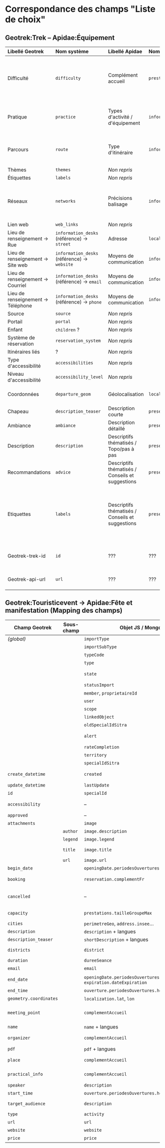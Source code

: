 # Correspondance des champs "Liste de choix"

## Geotrek:Trek – Apidae:Équipement

| Libellé Geotrek | Nom système | Libellé Apidae | Nom système | Remarques |
|:--|:--|:--|:--|:--|
| Difficulté | `difficulty` | Complément accueil | `prestations.complementAccueil` | Les valeurs Geotrek sont écrites en texte dans Apidae, cf. [https://geotrek.ecrins-parcnational.fr/ressources/technique/2022-04-Geotrek-Apidae-v2.pdf](https://geotrek.ecrins-parcnational.fr/ressources/technique/2022-04-Geotrek-Apidae-v2.pdf) |
| Pratique | `practice` | Types d'activité / d'équipement | `informationsEquipement.activites` | Correspondance définie dans la configuration de la passerelle, pour l'instance/la structure Geotrek souhaitée. Valeurs Apidae : [/config/apidae/equipement_activity.json](https://github.com/GeotrekCE/Sitourisme/blob/main/config/apidae/equipement_activity.json) |
| Parcours | `route` | Type d'itinéraire | `informationsEquipement.itineraire.itineraireType` | Correspondance définie dans la configuration de la passerelle, pour l'instance/la structure Geotrek souhaitée. Valeurs Apidae : **BOUCLE**, **ALLER_RETOUR**, **ALLER_ITINERANCE** |
| Thèmes | `themes` | *Non repris* |  |  |
| Étiquettes | `labels` | *Non repris* |  |  |
| Réseaux | `networks` | Précisions balisage | `informationsEquipement.itineraire.precisionsBalisage` | Les valeurs Geotrek sont écrites en texte dans Apidae, séparées par des tirets. Certaines valeurs sont réécrites : **PR → Balisage Petite Randonée**, **GR → Balisage Grande Randonée**, **GRP → Balisage Grande Randonnée de Pays**, **VTT → Balisage VTT** |
| Lien web | `web_links` | *Non repris* |  |  |
| Lieu de renseignement → Rue | `information_desks` (référence) → `street` | Adresse | `localisation.adresse` | Les coordonnées du lieu de renseignement sont réparties dans plusieurs champs de la fiche Apidae. |
| Lieu de renseignement → Site web | `information_desks` (référence) → `website` | Moyens de communication | `informations.moyensCommunication` | Les coordonnées du lieu de renseignement sont réparties dans plusieurs champs de la fiche Apidae. |
| Lieu de renseignement → Courriel | `information_desks` (référence) → `email` | Moyens de communication | `informations.moyensCommunication` | Les coordonnées du lieu de renseignement sont réparties dans plusieurs champs de la fiche Apidae. |
| Lieu de renseignement → Téléphone | `information_desks` (référence) → `phone` | Moyens de communication | `informations.moyensCommunication` | Les coordonnées du lieu de renseignement sont réparties dans plusieurs champs de la fiche Apidae. |
| Source | `source` | *Non repris* |  |  |
| Portail | `portal` | *Non repris* |  |  |
| Enfant | `children` ? | *Non repris* |  |  |
| Système de réservation | `reservation_system` | *Non repris* |  |  |
| Itinéraires liés | ? | *Non repris* |  |  |
| Type d'accessibilité | `accessibilities` | *Non repris* |  |  |
| Niveau d'accessibilité | `accessibility_level` | *Non repris* |  |  |
| Coordonnées | `departure_geom` | Géolocalisation | `localisation.geolocalisation.geoJson.coordinates` | Les coordonnées Geotrek sont issues du champ departure_geom quand celui-ci est renseigné, sinon du champ parking_location |
| Chapeau | `description_teaser` | Description courte | `presentation.descriptifCourt`  | Il y est déjà et il y reste. Mais il n'y aurait plus que lui |
| Ambiance | `ambiance` | Description détaillé | `presentation.descriptifDetaille`  | Il n'était pas repris auparavant |
| Description | `description` | Descriptifs thématisés / Topo/pas à pas  | `presentation.descriptifsThematises`  |  |
| Recommandations | `advice` | Descriptifs thématisés / Conseils et suggestions  | `presentation.descriptifsThematises`  |  |
| Etiquettes | `labels` | Descriptifs thématisés / Conseils et suggestions  | `presentation.descriptifsThematises`  | Ici est retourné le(s) id(s) des labels. Les labels sont disonible sur  /api/v2/label ou :api/label/{id}. Le texte des éventuelles étiquettes sera concaténé aux recommandations et aura la forme suivant "Nom de l'étiquette : Texte de l'étiquette nettoyé". Il peut y avoir du contenu HTML, s'il y a des images ou photos, elles ne seront alors pas prises en compte dans l'import/|
| Geotrek-trek-id | `id` | ??? | ???  | Le but est de récupérer l'id de l'itinéraire au sein du Geotrek pour pouvoir l'appeler depuis l'API Geotrek via le widget ou sur une page d'un OT |
| Geotrek-api-url | `url` | ??? | ???  | Il est aussi possible de récupérer l'id et l'url en parsant ce champ. L'idée est la même que ci-dessus pour l'id |

## Geotrek:Touristicevent → Apidae:Fête et manifestation (Mapping des champs)

| Champ Geotrek       | Sous-champ     | Objet JS / Mongo                                               | Valeur / Format               | Champ Apidae                                                           | Notes Apidae                                                                                      |
|---------------------|----------------|------------------------------------------------------------------|-------------------------------|------------------------------------------------------------------------|----------------------------------------------------------------------------------------------------|
| *(global)*          |                | `importType`                                                    | `GEOTREK-API`                | –                                                                      | –                                                                                                 |
|                     |                | `importSubType`                                                 | –                            | `informations.structureGestion`                                         | –                                                                                                 |
|                     |                | `typeCode`                                                      | `F&M`                        | –                                                                      | –                                                                                                 |
|                     |                | `type`                                                          | `FETE_ET_MANIFESTATION`      | `type`                                                                 | –                                                                                                 |
|                     |                | `state`                                                         | `HIDDEN`                     | `state`                                                                | Peut être `NEW` aussi                                                                             |
|                     |                | `statusImport`                                                  | –                            | –                                                                      | –                                                                                                 |
|                     |                | `member`, `proprietaireId`                                      | –                            | `gestion.membreProprietaire`                                            | –                                                                                                 |
|                     |                | `user`                                                          | –                            | –                                                                      | –                                                                                                 |
|                     |                | `scope`                                                         | `2352`                       | `informationsFeteEtManifestation.portee`                              | –                                                                                                 |
|                     |                | `linkedObject`                                                  | –                            | –                                                                      | –                                                                                                 |
|                     |                | `oldSpecialIdSitra`                                             | –                            | –                                                                      | –                                                                                                 |
|                     |                | `alert`                                                         | –                            | –                                                                      | Blocage si code postal manquant                                                                  |
|                     |                | `rateCompletion`                                                | –                            | –                                                                      | –                                                                                                 |
|                     |                | `territory`                                                     | –                            | `territoires`                                                          | Calculé                                                                                           |
|                     |                | `specialIdSitra`                                                | –                            | `ID`                                                                   | –                                                                                                 |
| `create_datetime`   |                | `created`                                                       | `Now`                        | `gestion.dateCreation`                                                | Calculé côté Apidae                                                                               |
| `update_datetime`   |                | `lastUpdate`                                                    | `Now`                        | `dateModification`, `dateExportModification`                          | –                                                                                                 |
| `id`                |                | `specialId`                                                     | –                            | –                                                                      | –                                                                                                 |
| `accessibility`     |                | –                                                               | –                            | `prestations.complementAccueil`                                       | “Accessibilité : …”                                                                               |
| `approved`          |                | –                                                               | –                            | –                                                                      | –                                                                                                 |
| `attachments`       |                | `image`                                                         | –                            | `illustrations`                                                        | –                                                                                                 |
|                     | `author`       | `image.description`                                             | –                            | `illustrations.copyright`                                              | –                                                                                                 |
|                     | `legend`       | `image.legend`                                                  | –                            | `illustrations.legend`                                                 | –                                                                                                 |
|                     | `title`        | `image.title`                                                   | –                            | `illustrations.nom`                                                    | Pas de champ `multimedia.title`                                                                   |
|                     | `url`          | `image.url`                                                     | –                            | `illustrations.traductionFichiers.url`                                 | –                                                                                                 |
| `begin_date`        |                | `openingDate.periodesOuvertures.dateStart`                      | `2023-12-31`                 | `ouverture.periodesOuvertures.dateDebut`                               | –                                                                                                 |
| `booking`           |                | `reservation.complementFr`                                      | –                            | `reservation.complement`                                               | Passage en UTF8                                                                                    |
| `cancelled`         |                | –                                                               | –                            | –                                                                      | Dépublication manuelle dans Geotrek                                                               |
| `capacity`          |                | `prestations.tailleGroupeMax`                                   | –                            | `informationsFeteEtManifestation.nbParticipantsAttendu`, `nbVisiteursAttendu` | –                                                                                                 |
| `cities`            |                | `perimetreGeo`, `address.insee`…                                | –                            | `localisation.perimetreGeographique`                                 | –                                                                                                 |
| `description`       |                | `description` + langues                                         | –                            | `presentation.descriptifDetaille`                                      | –                                                                                                 |
| `description_teaser`|                | `shortDescription` + langues                                    | –                            | `presentation.descriptifCourt`                                         | –                                                                                                 |
| `districts`         |                | `district`                                                      | –                            | `informations.structureGestion`, `informations.structureInformation`   | –                                                                                                 |
| `duration`          |                | `dureeSeance`                                                   | –                            | `ouverture.dureeSeance`                                                | –                                                                                                 |
| `email`             |                | `email`                                                         | –                            | `informations.moyensCommunication`                                    | –                                                                                                 |
| `end_date`          |                | `openingDate.periodesOuvertures.dateEnd`, `expiration.dateExpiration` | `2023-12-31`                 | `ouverture.periodesOuvertures.dateFin`                                 | Masquage automatique                                                                              |
| `end_time`          |                | `ouverture.periodesOuvertures.horaireFermeture`                | `0:30:00`                    | –                                                                      | –                                                                                                 |
| `geometry.coordinates` |           | `localization.lat`, `lon`                                       | –                            | `localisation.geolocalisation.geoJson.coordinates`                    | –                                                                                                 |
| `meeting_point`     |                | `complementAccueil`                                             | –                            | `prestations.complementAccueil`                                       | “Point de rendez-vous : …”                                                                        |
| `name`              |                | `name` + langues                                                | –                            | `nom`                                                                  | –                                                                                                 |
| `organizer`         |                | `complementAccueil`                                             | –                            | `prestations.complementAccueil`                                       | “Organisateur : …”                                                                                |
| `pdf`               |                | `pdf` + langues                                                 | –                            | `multimedias.traductionFichiers`                                     | –                                                                                                 |
| `place`             |                | `complementAccueil`                                             | –                            | `prestations.complementAccueil`, `localisation.lieu` (EVO 3.4)         | –                                                                                                 |
| `practical_info`    |                | `complementAccueil`                                             | –                            | `prestations.complementAccueil`                                       | “Informations pratiques : …”                                                                      |
| `speaker`           |                | `description`                                                   | –                            | `presentation.descriptifDetaille`                                      | “Intervenant : …”                                                                                 |
| `start_time`        |                | `ouverture.periodesOuvertures.horaireOuverture`                | `10:00:00`                   | –                                                                      | –                                                                                                 |
| `target_audience`   |                | `description`                                                   | –                            | `presentation.descriptifDetaille`, `prestations.typesClientele`       | “Public : …”                                                                                       |
| `type`              |                | `activity`                                                      | –                            | `informationsFeteEtManifestation.categories`                          | –                                                                                                 |
| `url`               |                | `url`                                                           | –                            | `liens.complement`                                                    | –                                                                                                 |
| `website`           |                | `website`                                                       | –                            | `informations.moyensCommunication`                                    | –                                                                                                 |
| `price`             |                | `price`                                                         | –                            | `descriptionTarif.gratuit`                                            | –                                                                                                 |